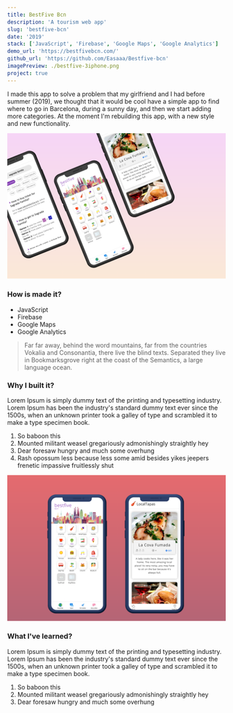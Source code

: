 ```yaml
---
title: BestFive Bcn
description: 'A tourism web app'
slug: 'bestfive-bcn'
date: '2019'
stack: ['JavaScript', 'Firebase', 'Google Maps', 'Google Analytics']
demo_url: 'https://bestfivebcn.com/'
github_url: 'https://github.com/Easaaa/Bestfive-bcn'
imagePreview: ./bestfive-3iphone.png
project: true
---
```


I made this app to solve a problem that my girlfriend and I had before summer (2019), we thought that it would be cool have a simple app to find where to go in Barcelona, during a sunny day, and then we start adding more categories. At the moment I'm rebuilding this app, with a new style and new functionality.

![](./bestfive-3iphone.png)

### How is made it?

- JavaScript
- Firebase
- Google Maps
- Google Analytics

> Far far away, behind the word mountains, far from the countries Vokalia and
> Consonantia, there live the blind texts. Separated they live in Bookmarksgrove
> right at the coast of the Semantics, a large language ocean.

### Why I built it?

Lorem Ipsum is simply dummy text of the printing and typesetting industry. Lorem Ipsum has been the industry's standard dummy text ever since the 1500s, when an unknown printer took a galley of type and scrambled it to make a type specimen book.

1.  So baboon this
2.  Mounted militant weasel gregariously admonishingly straightly hey
3.  Dear foresaw hungry and much some overhung
4.  Rash opossum less because less some amid besides yikes jeepers frenetic
    impassive fruitlessly shut

![](./twoIphone.png)

### What I've learned?

Lorem Ipsum is simply dummy text of the printing and typesetting industry. Lorem Ipsum has been the industry's standard dummy text ever since the 1500s, when an unknown printer took a galley of type and scrambled it to make a type specimen book.

1.  So baboon this
2.  Mounted militant weasel gregariously admonishingly straightly hey
3.  Dear foresaw hungry and much some overhung
